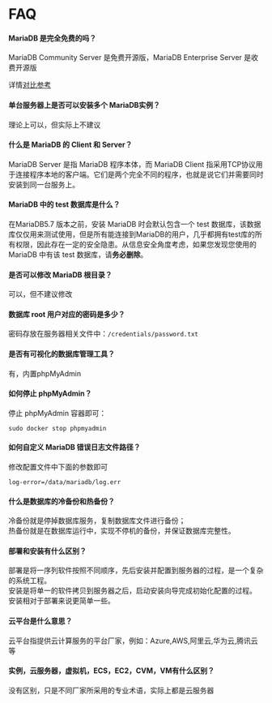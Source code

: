 # FAQ

#### MariaDB 是完全免费的吗？

MariaDB Community Server   是免费开源版，MariaDB Enterprise Server 是收费开源版  

详情[对比参考](https://mariadb.com/pricing/)

#### 单台服务器上是否可以安装多个 MariaDB实例？

理论上可以，但实际上不建议

#### 什么是 MariaDB 的 Client 和 Server？

MariaDB Server 是指 MariaDB 程序本体，而 MariaDB Client 指采用TCP协议用于连接程序本地的客户端。它们是两个完全不同的程序，也就是说它们并需要同时安装到同一台服务上。


#### MariaDB 中的 test 数据库是什么？

在MariaDB5.7 版本之前，安装 MariaDB 时会默认包含一个 test 数据库，该数据库仅仅用来测试使用，但是所有能连接到MariaDB的用户，几乎都拥有test库的所有权限，因此存在一定的安全隐患。从信息安全角度考虑，如果您发现您使用的 MariaDB 中有该 test 数据库，请**务必删除**。

#### 是否可以修改 MariaDB 根目录？

可以，但不建议修改

#### 数据库 root 用户对应的密码是多少？

密码存放在服务器相关文件中：`/credentials/password.txt`

#### 是否有可视化的数据库管理工具？

有，内置phpMyAdmin

#### 如何停止 phpMyAdmin？

停止 phpMyAdmin 容器即可：

```
sudo docker stop phpmyadmin
```

#### 如何自定义 MariaDB 错误日志文件路径？

修改配置文件中下面的参数即可
```
log-error=/data/mariadb/log.err
```

#### 什么是数据库的冷备份和热备份？

冷备份就是停掉数据库服务，复制数据库文件进行备份；  
热备份就是在数据库运行中，实现不停机的备份，并保证数据库完整性。

#### 部署和安装有什么区别？

部署是将一序列软件按照不同顺序，先后安装并配置到服务器的过程，是一个复杂的系统工程。  
安装是将单一的软件拷贝到服务器之后，启动安装向导完成初始化配置的过程。  
安装相对于部署来说更简单一些。 

#### 云平台是什么意思？

云平台指提供云计算服务的平台厂家，例如：Azure,AWS,阿里云,华为云,腾讯云等

#### 实例，云服务器，虚拟机，ECS，EC2，CVM，VM有什么区别？

没有区别，只是不同厂家所采用的专业术语，实际上都是云服务器